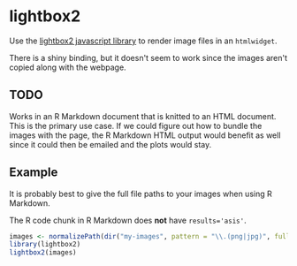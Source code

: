 # lightbox2

Use the [lightbox2 javascript library](https://lokeshdhakar.com/projects/lightbox2/) to render image files in an `htmlwidget`.

There is a shiny binding, but it doesn't seem to work since the images aren't copied along with the webpage.

## TODO

Works in an R Markdown document that is knitted to an HTML document. This is the primary use case. If we could figure out how to bundle the images with the page, the R Markdown HTML output would benefit as well since it could then be emailed and the plots would stay.

## Example

It is probably best to give the full file paths to your images when using R Markdown.

The R code chunk in R Markdown does **not** have `results='asis'`.

```r
images <- normalizePath(dir("my-images", pattern = "\\.(png|jpg)", full.names = TRUE))
library(lightbox2)
lightbox2(images)
```
